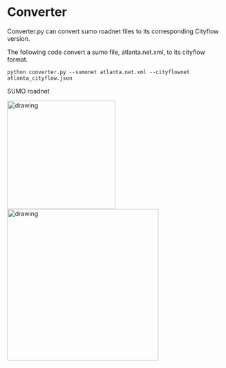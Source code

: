 # Converter

Converter.py can convert sumo roadnet files to its corresponding Cityflow version. 

The following code convert a sumo file, atlanta.net.xml, to its cityflow format.

```
python converter.py --sumonet atlanta.net.xml --cityflownet atlanta_cityflow.json
```
SUMO roadnet

<img src="./figures/sumo.png" alt="drawing" width="250px"/>
<img src="./figures/city_flow.png" alt="drawing" width="350px"/>

